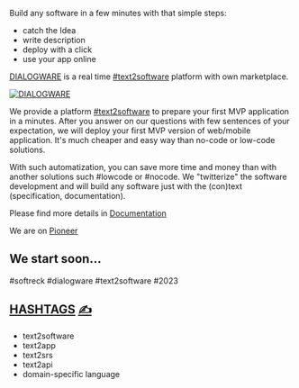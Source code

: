 
Build any software in a few minutes with that simple steps:

+ catch the Idea
+ write description
+ deploy with a click
+ use your app online

[DIALOGWARE](http://www.dialogware.com/)  is a real time [#text2software](https://www.text2software.com/) platform with own marketplace.

[![DIALOGWARE](http://logo.dialogware.com/dialogware-2lines.png)](http://www.dialogware.com/)

We provide a platform [#text2software](https://www.text2software.com/)
to prepare your first MVP application in a minutes.
After you answer on our questions with few sentences of your expectation, we will deploy your first MVP version of web/mobile application.
It's much cheaper and easy way than no-code or low-code solutions.

With such automatization, you can save more time and money than with another solutions such #lowcode or #nocode.
We "twitterize" the software development and will build any software just with the (con)text (specification, documentation).

Please find more details in [Documentation](http://docs.dialogware.com/)

We are on [Pioneer](https://pioneer.app/join/dialogware.com)

## We start soon...

#softreck #dialogware #text2software #2023

## [HASHTAGS](https://github.com/dialogware/www/blob/main/DOCS/TAGS.md) [<span style='font-size:20px;'>&#x270D;</span>](https://github.com/dialogware/www/edit/main/DOCS/TAGS.md)

+ text2software
+ text2app
+ text2srs
+ text2api
+ domain-specific language

